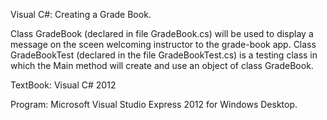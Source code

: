 Visual C#: Creating a Grade Book. 

Class GradeBook (declared in file GradeBook.cs) will be used to display a message on the sceen welcoming instructor to the grade-book app. Class GradeBookTest (declared in the file GradeBookTest.cs) is a testing class in which the Main method will create and use an object of class GradeBook.

TextBook: Visual C# 2012

Program: Microsoft Visual Studio Express 2012 for Windows Desktop.
